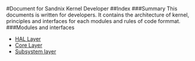  #Document for Sandnix Kernel Developer
 ##Index
 ###Summary
 This documents is written for developers. It contains the architecture of kernel, principles and interfaces for each modules and rules of code formmat.
 ###Modules and interfaces
 * <a href="#">HAL Layer</a>
 * <a href="./core/core.md">Core Layer</a>
 * <a href="#">Subsystem layer</a>